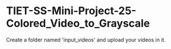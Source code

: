 # TIET-SS-Mini-Project-25-Colored_Video_to_Grayscale
Create a folder named 'input_videos' and upload your videos in it.
